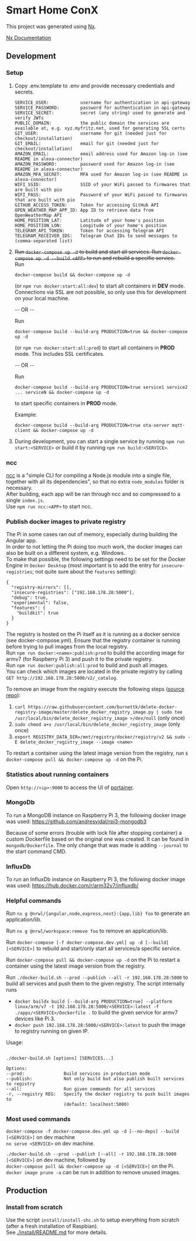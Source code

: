 # Smart Home ConX

This project was generated using [Nx](https://nx.dev).

[Nx Documentation](https://nx.dev/angular)

## Development

### Setup

1. Copy .env.template to .env and provide necessary credentials and secrets.  

       SERVICE_USER:            username for authentication in api-gateway  
       SERVICE_PASSWORD:        password for authentication in api-gateway  
       SERVICE_SECRET:          secret (any string) used to generate and verify JWTs  
       PUBLIC_DOMAIN:           the public domain the services are available at, e.g. xyz.myfritz.net, used for generating SSL certs  
       GIT_USER:                username for git (needed just for checkout/installation)  
       GIT_EMAIL:               email for git (needed just for checkout/installation)  
       AMAZON_EMAIL:            email address used for Amazon log-in (see README in alexa-connector)  
       AMAZON_PASSWORD:         password used for Amazon log-in (see README in alexa-connector)  
       AMAZON_MFA_SECRET:       MFA used for Amazon log-in (see README in alexa-connector)  
       WIFI_SSID:               SSID of your WiFi passed to firmwares that are built with pio  
       WIFI_PASS:               Password of your WiFi passed to firmwares that are built with pio  
       GITHUB_ACCESS_TOKEN:     Token for accessing GitHub API  
       OPEN_WEATHER_MAP_APP_ID: App ID to retrieve data from OpenWeatherMap API  
       HOME_POSITION_LAT:       Latitude of your home's position  
       HOME_POSITION_LON:       Longitude of your home's position  
       TELEGRAM_API_TOKEN:      Token for accessing Telegram API  
       TELEGRAM_RECEIVER_IDS:   Telegram Chat IDs to send messages to (comma-separated list)  
2. ~~Run `docker-compose up -d` to build and start all services. Run `docker-compose up -d --build <APP>` to run and rebuild a specific service.~~  
   Run

       docker-compose build && docker-compose up -d

   (or `npm run docker:start:all:dev`) to start all containers in **DEV** mode. Connections via SSL are not possible, so only use this for development on your local machine.

   -- OR --

   Run

       docker-compose build --build-arg PRODUCTION=true && docker-compose up -d

   (or `npm run docker:start:all:prod`) to start all containers in **PROD** mode. This includes SSL certificates.

   -- OR --

   Run

       docker-compose build --build-arg PRODUCTION=true service1 service2 ... serviceN && docker-compose up -d

   to start specific containers in **PROD** mode.

   Example:

       docker-compose build --build-arg PRODUCTION=true ota-server mqtt-client && docker-compose up -d

3. During development, you can start a single service by running `npm run start:<SERVICE>` or build it by running `npm run build:<SERVICE>`.

### ncc

[ncc](https://github.com/vercel/ncc) is a "simple CLI for compiling a Node.js module into a single file, together with all its dependencies", so that no extra `node_modules` folder is necessary.  
After building, each app will be ran through ncc and so compressed to a single `index.js`.  
Use `npm run ncc:<APP>` to start ncc.

### Publish docker images to private registry

The Pi in some cases ran out of memory, especially during building the Angular app.  
In order to not letting the Pi doing too much work, the docker images can also be built on a different system, e.g. Windows.  
To make that possible, the following settings need to be set for the Docker Engine in `Docker Desktop` (most important is to add the entry for `insecure-registries`; not quite sure about the `features` setting):  

```
{
  "registry-mirrors": [],
  "insecure-registries": ["192.168.178.28:5000"],
  "debug": true,
  "experimental": false,
  "features": {
    "buildkit": true
  }
}
```

The registry is hosted on the Pi itself as it is running as a docker service (see docker-compose.yml). Ensure that the registry container is running before trying to pull images from the local registry.  
Run `npm run docker:<name>:publish:prod` to build the according image for armv7 (for Raspberry Pi 3) and push it to the private registry.  
Run `npm run docker:publish:all:prod` to build and push all images.  
You can check which images are located in the private registry by calling `GET http://192.168.178.28:5000/v2/_catalog`.  

To remove an image from the registry execute the following steps ([source repo](https://github.com/burnettk/delete-docker-registry-image)):  
1. `curl https://raw.githubusercontent.com/burnettk/delete-docker-registry-image/master/delete_docker_registry_image.py | sudo tee /usr/local/bin/delete_docker_registry_image >/dev/null` (only once)
2. `sudo chmod a+x /usr/local/bin/delete_docker_registry_image` (only once)
3. `export REGISTRY_DATA_DIR=/mnt/registry/docker/registry/v2 && sudo -E delete_docker_registry_image --image <name>`

To restart a container using the latest image version from the registry, run `$ docker-compose pull && docker-compose up -d` on the Pi.

### Statistics about running containers

Open `http://<ip>:9000` to access the UI of [portainer](https://www.portainer.io/).

### MongoDb

To run a MongoDB instance on Raspberry Pi 3, the following docker image was used: https://github.com/andresvidal/rpi3-mongodb3  

Because of some errors (trouble with lock file after stopping container) a custom Dockerfile based on the original one was created. It can be found in `mongodb/Dockerfile`. The only change that was made is adding `--journal` to the start command CMD.  

### InfluxDb

To run an InfluxDb instance on Raspberry Pi 3, the following docker image was used: https://hub.docker.com/r/arm32v7/influxdb/  

### Helpful commands

Run `nx g @nrwl/{angular,node,express,nest}:{app,lib} foo` to generate an application/lib.

Run `nx g @nrwl/workspace:remove foo` to remove an application/lib.

Run `docker-compose [-f docker-compose.dev.yml] up -d [--build] [<SERVICE>]` to rebuild and start/only start all services/a specific service.

Run `docker-compose pull && docker-compose up -d` on the Pi to restart a container using the latest image version from the registry.

Run `./docker-build.sh --prod --publish --all -r 192.168.178.28:5000` to build all services and push them to the given registry. The script internally runs
  - `docker buildx build [--build-arg PRODUCTION=true] --platform linux/arm/v7 -t 192.168.178.28:5000/<SERVICE>:latest -f ./apps/<SERVICE>/Dockerfile .` to build the given service for armv7 devices like Pi 3.
  - `docker push 192.168.178.28:5000/<SERVICE>:latest` to push the image to registry running on given IP.

Usage:
```

./docker-build.sh [options] [SERVICES...]

Options:
--prod:               Build services in production mode
--publish:            Not only build but also publish built services to registry
--all:                Run given commands for all services
-r, --registry REG:   Specify the docker registry to push built images to
                      (default: localhost:5000)
```

### Most used commands

`docker-compose -f docker-compose.dev.yml up -d [--no-deps] --build [<SERVICE>]` on dev machine  
`nx serve <SERVICE>` on dev machine.

`./docker-build.sh --prod --publish [--all] -r 192.168.178.28:5000 [<SERVICE>]` on dev machine, followed by  
`docker-compose pull && docker-compose up -d [<SERVICE>]` on the Pi.  
`docker image prune -a` can be run in addition to remove unused images.  

## Production

### Install from scratch

Use the script `install/install-shc.sh` to setup everything from scratch (after a fresh installation of Raspbian).  
See [./install/README.md](./install/README.md) for more details. 